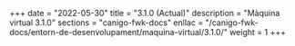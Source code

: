 +++
date        = "2022-05-30"
title       = "3.1.0 (Actual)"
description = "Màquina virtual 3.1.0"
sections    = "canigo-fwk-docs"
enllac		= "/canigo-fwk-docs/entorn-de-desenvolupament/maquina-virtual/3.1.0/"
weight		= 1
+++
